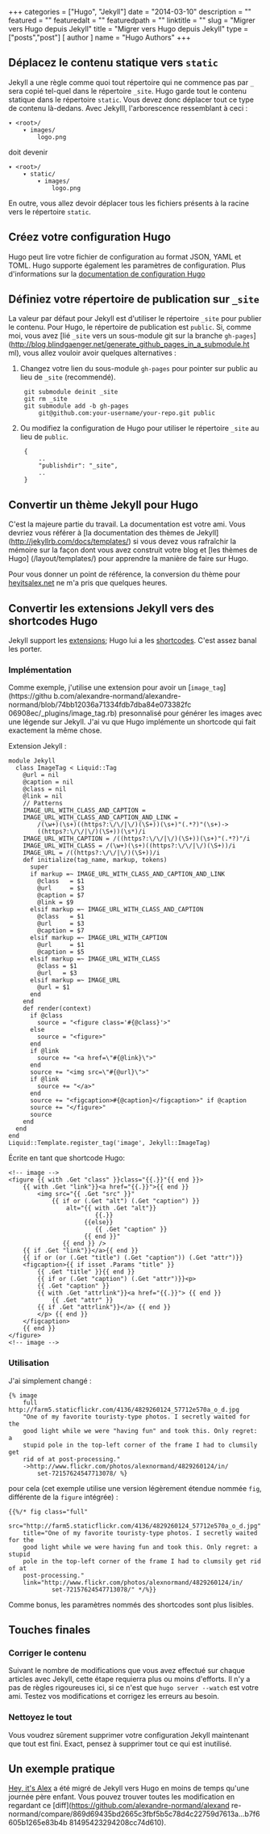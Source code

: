 +++
categories = ["Hugo", "Jekyll"]
date = "2014-03-10"
description = ""
featured = ""
featuredalt = ""
featuredpath = ""
linktitle = ""
slug = "Migrer vers Hugo depuis Jekyll"
title = "Migrer vers Hugo depuis Jekyll"
type = ["posts","post"]
[ author ]
  name = "Hugo Authors"
+++

## Déplacez le contenu statique vers `static`
Jekyll a une règle comme quoi tout répertoire qui ne commence pas par `_` sera
copié tel-quel dans le répertoire `_site`. Hugo garde tout le contenu statique
dans le répertoire `static`. Vous devez donc déplacer tout ce type de contenu
là-dedans. Avec Jekylll, l'arborescence ressemblant à ceci :

    ▾ <root>/
        ▾ images/
            logo.png
<!--more-->
doit devenir

    ▾ <root>/
        ▾ static/
            ▾ images/
                logo.png

En outre, vous allez devoir déplacer tous les fichiers présents à la racine vers
le répertoire `static`.

## Créez votre configuration Hugo
Hugo peut lire votre fichier de configuration au format JSON, YAML et TOML. Hugo
supporte également les paramètres de configuration. Plus d'informations sur la
[documentation de configuration Hugo](/overview/configuration/)

## Définiez votre répertoire de publication sur `_site`
La valeur par défaut pour Jekyll est d'utiliser le répertoire `_site` pour
publier le contenu. Pour Hugo, le répertoire de publication est `public`. Si,
comme moi, vous avez [lié `_site` vers un sous-module git sur la branche
`gh-pages`](http://blog.blindgaenger.net/generate_github_pages_in_a_submodule.ht
ml), vous allez vouloir avoir quelques alternatives :

1. Changez votre lien du sous-module `gh-pages` pour pointer sur public au lieu
de `_site` (recommendé).

        git submodule deinit _site
        git rm _site
        git submodule add -b gh-pages
            git@github.com:your-username/your-repo.git public

2. Ou modifiez la configuration de Hugo pour utiliser le répertoire `_site` au
lieu de `public`.

        {
            ..
            "publishdir": "_site",
            ..
        }

## Convertir un thème Jekyll pour Hugo
C'est la majeure partie du travail. La documentation est votre ami.
Vous devriez vous référer à [la documentation des thèmes de Jekyll]
(http://jekyllrb.com/docs/templates/) si vous devez vous rafraîchir la mémoire
sur la façon dont vous avez construit votre blog et [les thèmes de Hugo]
(/layout/templates/) pour apprendre la manière de faire sur Hugo.

Pour vous donner un point de référence, la conversion du thème pour
[heyitsalex.net](http://heyitsalex.net/) ne m'a pris que quelques heures.

## Convertir les extensions Jekyll vers des shortcodes Hugo
Jekyll support les [extensions](http://jekyllrb.com/docs/plugins/); Hugo lui a
les [shortcodes](/doc/shortcodes/). C'est assez banal les porter.

### Implémentation
Comme exemple, j'utilise une extension pour avoir un [`image_tag`](https://githu
b.com/alexandre-normand/alexandre-normand/blob/74bb12036a71334fdb7dba84e073382fc
06908ec/_plugins/image_tag.rb) presonnalisé pour générer les images avec une
légende sur Jekyll. J'ai vu que Hugo implémente un shortcode qui fait exactement
la même chose.

Extension Jekyll :
```
module Jekyll
  class ImageTag < Liquid::Tag
    @url = nil
    @caption = nil
    @class = nil
    @link = nil
    // Patterns
    IMAGE_URL_WITH_CLASS_AND_CAPTION =
    IMAGE_URL_WITH_CLASS_AND_CAPTION_AND_LINK =
        /(\w+)(\s+)((https?:\/\/|\/)(\S+))(\s+)"(.*?)"(\s+)->
        ((https?:\/\/|\/)(\S+))(\s*)/i
    IMAGE_URL_WITH_CAPTION = /((https?:\/\/|\/)(\S+))(\s+)"(.*?)"/i
    IMAGE_URL_WITH_CLASS = /(\w+)(\s+)((https?:\/\/|\/)(\S+))/i
    IMAGE_URL = /((https?:\/\/|\/)(\S+))/i
    def initialize(tag_name, markup, tokens)
      super
      if markup =~ IMAGE_URL_WITH_CLASS_AND_CAPTION_AND_LINK
        @class   = $1
        @url     = $3
        @caption = $7
        @link = $9
      elsif markup =~ IMAGE_URL_WITH_CLASS_AND_CAPTION
        @class   = $1
        @url     = $3
        @caption = $7
      elsif markup =~ IMAGE_URL_WITH_CAPTION
        @url     = $1
        @caption = $5
      elsif markup =~ IMAGE_URL_WITH_CLASS
        @class = $1
        @url   = $3
      elsif markup =~ IMAGE_URL
        @url = $1
      end
    end
    def render(context)
      if @class
        source = "<figure class='#{@class}'>"
      else
        source = "<figure>"
      end
      if @link
        source += "<a href=\"#{@link}\">"
      end
      source += "<img src=\"#{@url}\">"
      if @link
        source += "</a>"
      end
      source += "<figcaption>#{@caption}</figcaption>" if @caption
      source += "</figure>"
      source
    end
  end
end
Liquid::Template.register_tag('image', Jekyll::ImageTag)
```

Écrite en tant que shortcode Hugo:
```
<!-- image -->
<figure {{ with .Get "class" }}class="{{.}}"{{ end }}>
    {{ with .Get "link"}}<a href="{{.}}">{{ end }}
        <img src="{{ .Get "src" }}"
            {{ if or (.Get "alt") (.Get "caption") }}
                alt="{{ with .Get "alt"}}
                        {{.}}
                     {{else}}
                        {{ .Get "caption" }}
                     {{ end }}"
               {{ end }} />
    {{ if .Get "link"}}</a>{{ end }}
    {{ if or (or (.Get "title") (.Get "caption")) (.Get "attr")}}
    <figcaption>{{ if isset .Params "title" }}
        {{ .Get "title" }}{{ end }}
        {{ if or (.Get "caption") (.Get "attr")}}<p>
        {{ .Get "caption" }}
        {{ with .Get "attrlink"}}<a href="{{.}}"> {{ end }}
            {{ .Get "attr" }}
        {{ if .Get "attrlink"}}</a> {{ end }}
        </p> {{ end }}
    </figcaption>
    {{ end }}
</figure>
<!-- image -->
```

### Utilisation
J'ai simplement changé :
```
{% image
    full http://farm5.staticflickr.com/4136/4829260124_57712e570a_o_d.jpg
    "One of my favorite touristy-type photos. I secretly waited for the
    good light while we were "having fun" and took this. Only regret: a
    stupid pole in the top-left corner of the frame I had to clumsily get
    rid of at post-processing."
    ->http://www.flickr.com/photos/alexnormand/4829260124/in/
        set-72157624547713078/ %}
```

pour cela (cet exemple utilise une version légèrement étendue nommée `fig`,
différente de la `figure` intégrée) :

```
{{%/* fig class="full"
    src="http://farm5.staticflickr.com/4136/4829260124_57712e570a_o_d.jpg"
    title="One of my favorite touristy-type photos. I secretly waited for the
    good light while we were having fun and took this. Only regret: a stupid
    pole in the top-left corner of the frame I had to clumsily get rid of at
    post-processing."
    link="http://www.flickr.com/photos/alexnormand/4829260124/in/
            set-72157624547713078/" */%}}
```
Comme bonus, les paramètres nommés des shortcodes sont plus lisibles.

## Touches finales
### Corriger le contenu
Suivant le nombre de modifications que vous avez effectué sur chaque articles
avec Jekyll, cette étape requierra plus ou moins d'efforts. Il n'y a pas de
règles rigoureuses ici, si ce n'est que `hugo server --watch` est votre ami.
Testez vos modifications et corrigez les erreurs au besoin.

### Nettoyez le tout
Vous voudrez sûrement supprimer votre configuration Jekyll maintenant que tout
est fini. Exact, pensez à supprimer tout ce qui est inutilisé.

## Un exemple pratique
[Hey, it's Alex](http://heyitsalex.net/) a été migré de Jekyll vers Hugo en
moins de temps qu'une journée père enfant. Vous pouvez trouver toutes les
modification en regardant ce [diff](https://github.com/alexandre-normand/alexand
re-normand/compare/869d69435bd2665c3fbf5b5c78d4c22759d7613a...b7f6605b1265e83b4b
81495423294208cc74d610).
